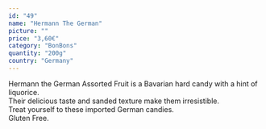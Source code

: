 ```yaml
---
id: "49"
name: "Hermann The German"
picture: ""
price: "3,60€"
category: "BonBons"
quantity: "200g"
country: "Germany"
---
```

Hermann the German Assorted Fruit is a Bavarian hard candy with a hint of liquorice. <br>Their delicious taste and sanded texture make them irresistible. <br>Treat yourself to these imported German candies. <br>Gluten Free.